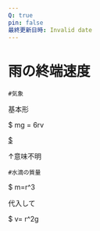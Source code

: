 ```yaml
---
Q: true
pin: false
最終更新日時: Invalid date
---
```

# 雨の終端速度

`#気象`

基本形

$ mg = 6rv

[$](https://www.notion.som:%E8%B3%AA%E9%87%8F,g:%E9%87%8D%E5%8A%9B%E5%8A%A0%E9%80%9F%E5%BA%A6,r:%E6%B0%B4%E6%BB%B4%E3%81%AE%E5%8D%8A%E5%BE%84,\eta:%E7%B2%98%E6%80%A7%E4%BF%82%E6%95%B0,v:%E8%90%BD%E4%B8%8B%E9%80%9F%E5%BA%A6)

↑意味不明

`#水滴の質量`

$ m=r^3

代入して

$ v= r^2g